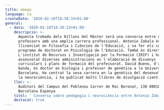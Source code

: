 ```yaml
---
title: omega
language: ca
createDate: '2020-02-10T18:30:33+01:00'
general:
  - data: '2020-02-10T18:30:33+01:00'
    descripcio: >-
      Aquesta trobada dels Dilluns del Màster serà una conversa entre dos
      professors amb una amplia carrera professional. Antonio Zabala és
      llicenciat en Filosofia i Ciències de l'Educació, i va fer els cursos del
      programa de doctorat en Psicologia de l'Educació. També és director de
      L'institut de Recursos i Investigació per la Formació (IRIF) i ha
      assessorat diverses administracions en l'elaboració de dissenys
      curriculars i plans de formació del professorat. David Bueno, d'altra
      banda, és doctor en biologia i professor de genètica a la Universitat de
      Barcelona. Ha centrat la seva carrera en la genètica del desenvolupament i
      la neurociència, i ha publicat molts llibres de divulgació científica.
    lloc: >-
      Auditori del Campus del Poblenou Carrer de Roc Boronat, 138 08018
      Barcelona Espanya
    titol: ' Conversa sobre pedagogia i neurociència entre Antonio Zabala i David Bueno'
    destacat: true
---
```


